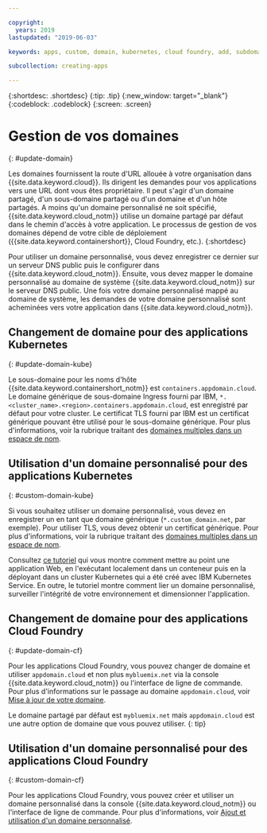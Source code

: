 ```yaml
---

copyright:
  years: 2019
lastupdated: "2019-06-03"

keywords: apps, custom, domain, kubernetes, cloud foundry, add, subdomain, custom domain, dns, domainname, domain name, endpoint, update, migrate

subcollection: creating-apps

---
```


{:shortdesc: .shortdesc}
{:tip: .tip}
{:new_window: target="_blank"}
{:codeblock: .codeblock}
{:screen: .screen}

# Gestion de vos domaines
{: #update-domain}

Les domaines fournissent la route d'URL allouée à votre organisation dans {{site.data.keyword.cloud}}. Ils dirigent les demandes pour vos applications vers une URL dont vous êtes propriétaire. Il peut s'agir d'un domaine partagé, d'un sous-domaine partagé ou d'un domaine et d'un hôte partagés. A moins qu'un domaine personnalisé ne soit spécifié, {{site.data.keyword.cloud_notm}} utilise un domaine partagé par défaut dans le chemin d'accès à votre application. Le processus de gestion de vos domaines dépend de votre cible de déploiement ({{site.data.keyword.containershort}}, Cloud Foundry, etc.).
{:shortdesc}

Pour utiliser un domaine personnalisé, vous devez enregistrer ce dernier sur un serveur DNS public puis le configurer dans {{site.data.keyword.cloud_notm}}. Ensuite, vous devez mapper le domaine personnalisé au domaine de système {{site.data.keyword.cloud_notm}} sur le serveur DNS public. Une fois votre domaine personnalisé mappé au domaine de système, les demandes de votre domaine personnalisé sont acheminées vers votre application dans {{site.data.keyword.cloud_notm}}.

## Changement de domaine pour des applications Kubernetes
{: #update-domain-kube}

Le sous-domaine pour les noms d'hôte {{site.data.keyword.containershort_notm}} est `containers.appdomain.cloud`. Le domaine générique de sous-domaine Ingress fourni par IBM, `*.<cluster_name>.<region>.containers.appdomain.cloud`, est enregistré par défaut pour votre cluster. Le certificat TLS fourni par IBM est un certificat générique pouvant être utilisé pour le sous-domaine générique. Pour plus d'informations, voir la rubrique traitant des [domaines multiples dans un espace de nom](/docs/containers?topic=containers-ingress#multi-domains).

## Utilisation d'un domaine personnalisé pour des applications Kubernetes
{: #custom-domain-kube}

Si vous souhaitez utiliser un domaine personnalisé, vous devez en enregistrer un en tant que domaine générique (`*.custom_domain.net`, par exemple). Pour utiliser TLS, vous devez obtenir un certificat générique. Pour plus d'informations, voir la rubrique traitant des [domaines multiples dans un espace de nom](/docs/containers?topic=containers-ingress#multi-domains).

Consultez [ce tutoriel](/docs/tutorials?topic=solution-tutorials-scalable-webapp-kubernetes) qui vous montre comment mettre au point une application Web, en l'exécutant localement dans un conteneur puis en la déployant dans un cluster Kubernetes qui a été créé avec IBM Kubernetes Service. En outre, le tutoriel montre comment lier un domaine personnalisé, surveiller l'intégrité de votre environnement et dimensionner l'application.

## Changement de domaine pour des applications Cloud Foundry
{: #update-domain-cf}

Pour les applications Cloud Foundry, vous pouvez changer de domaine et utiliser `appdomain.cloud` et non plus `mybluemix.net` via la console {{site.data.keyword.cloud_notm}} ou l'interface de ligne de commande. Pour plus d'informations sur le passage au domaine `appdomain.cloud`, voir [Mise à jour de votre domaine](/docs/cloud-foundry-public?topic=cloud-foundry-public-update-domain).

Le domaine partagé par défaut est `mybluemix.net` mais `appdomain.cloud` est une autre option de domaine que vous pouvez utiliser.
{: tip}

## Utilisation d'un domaine personnalisé pour des applications Cloud Foundry
{: #custom-domain-cf}

Pour les applications Cloud Foundry, vous pouvez créer et utiliser un domaine personnalisé dans la console {{site.data.keyword.cloud_notm}} ou l'interface de ligne de commande. Pour plus d'informations, voir [Ajout et utilisation d'un domaine personnalisé](/docs/cloud-foundry-public?topic=cloud-foundry-public-custom-domains).
